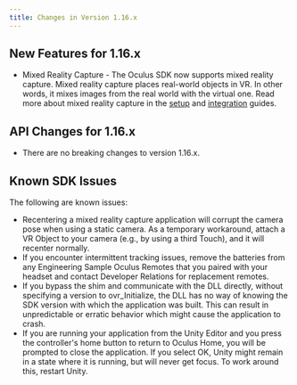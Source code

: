 ```yaml
---
title: Changes in Version 1.16.x
---
```

## New Features for 1.16.x

* Mixed Reality Capture - The Oculus SDK now supports mixed reality capture. Mixed reality capture places real-world objects in VR. In other words, it mixes images from the real world with the virtual one. Read more about mixed reality capture in the [setup](https://support.oculus.com/guides/rift/latest/concepts/mr-intro/) and [integration](/documentation/pcsdk/latest/concepts/dg-mrc/ "Mixed reality capture places real-world people and objects in VR. This guide will review how to add support for mixed reality capture in your native Rift app.") guides. 
## API Changes for 1.16.x

* There are no breaking changes to version 1.16.x. 
## Known SDK Issues

The following are known issues:

* Recentering a mixed reality capture application will corrupt the camera pose when using a static camera. As a temporary workaround, attach a VR Object to your camera (e.g., by using a third Touch), and it will recenter normally.
* If you encounter intermittent tracking issues, remove the batteries from any Engineering Sample Oculus Remotes that you paired with your headset and contact Developer Relations for replacement remotes.
* If you bypass the shim and communicate with the DLL directly, without specifying a version to ovr\_Initialize, the DLL has no way of knowing the SDK version with which the application was built. This can result in unpredictable or erratic behavior which might cause the application to crash.
* If you are running your application from the Unity Editor and you press the controller's home button to return to Oculus Home, you will be prompted to close the application. If you select OK, Unity might remain in a state where it is running, but will never get focus. To work around this, restart Unity.
